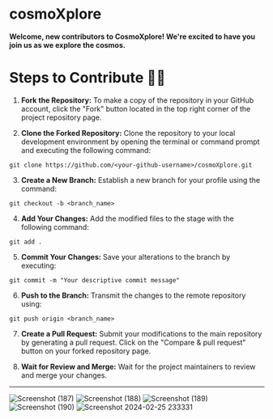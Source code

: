 # cosmoXplore

**Welcome, new contributors to CosmoXplore! We're excited to have you join us as we explore the cosmos.**

# Steps to Contribute 👨‍💻

1. **Fork the Repository:** To make a copy of the repository in your GitHub account, click the "Fork" button located in the top right corner of the project repository page.

2. **Clone the Forked Repository:** Clone the repository to your local development environment by opening the terminal or command prompt and executing the following command:

```
git clone https://github.com/<your-github-username>/cosmoXplore.git
```

3. **Create a New Branch:** Establish a new branch for your profile using the command:

```
git checkout -b <branch_name>
```

4. **Add Your Changes:** Add the modified files to the stage with the following command:

```
git add .
```

5. **Commit Your Changes:** Save your alterations to the branch by executing:

```
git commit -m "Your descriptive commit message"
```

6. **Push to the Branch:** Transmit the changes to the remote repository using:

```
git push origin <branch_name>
```

7. **Create a Pull Request:** Submit your modifications to the main repository by generating a pull request. Click on the "Compare & pull request" button on your forked repository page.

8. **Wait for Review and Merge:** Wait for the project maintainers to review and merge your changes.

---

![Screenshot (187)](https://github.com/PranavBarthwal/cosmoXplore/assets/110532770/d8fd242f-b716-4637-96d8-3a23bbd98c38)
![Screenshot (188)](https://github.com/PranavBarthwal/cosmoXplore/assets/110532770/e4ee747b-bd2f-4bdd-9e61-f82d4a8e8494)
![Screenshot (189)](https://github.com/PranavBarthwal/cosmoXplore/assets/110532770/8544a975-e787-4d23-a88b-048764d65b40)
![Screenshot (190)](https://github.com/PranavBarthwal/cosmoXplore/assets/110532770/fd74a0fc-adec-4049-91fa-b71c1a50f832)
![Screenshot 2024-02-25 233331](https://github.com/PranavBarthwal/cosmoXplore/assets/110532770/cadee836-6466-42b2-88ca-43e8fd026b41)

